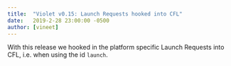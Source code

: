 ```yaml
---
title:  "Violet v0.15: Launch Requests hooked into CFL"
date:   2019-2-28 23:00:00 -0500
author: [vineet]
---
```


With this release we hooked in the platform specific Launch Requests into CFL, i.e. when using the id `launch`.<!--short-->
